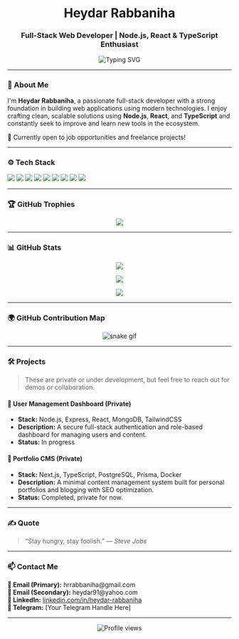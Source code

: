 <h1 align="center">Heydar Rabbaniha</h1>
<h3 align="center">Full-Stack Web Developer | Node.js, React & TypeScript Enthusiast</h3>

<p align="center">
  <img src="https://readme-typing-svg.herokuapp.com?font=Fira+Code&duration=3000&pause=1000&center=true&vCenter=true&width=435&lines=Full-stack+Web+Developer;Passionate+about+Modern+Web+Technologies;Always+Learning+and+Improving" alt="Typing SVG" />
</p>

---

### 👋 About Me

I'm **Heydar Rabbaniha**, a passionate full-stack developer with a strong foundation in building web applications using modern technologies. I enjoy crafting clean, scalable solutions using **Node.js**, **React**, and **TypeScript** and constantly seek to improve and learn new tools in the ecosystem.

🎯 Currently open to job opportunities and freelance projects!

---

### ⚙️ Tech Stack

<p align="left">
  <img src="https://img.shields.io/badge/Node.js-339933?style=for-the-badge&logo=node.js&logoColor=white" />
  <img src="https://img.shields.io/badge/Express-000000?style=for-the-badge&logo=express&logoColor=white" />
  <img src="https://img.shields.io/badge/React-20232a?style=for-the-badge&logo=react&logoColor=61dafb" />
  <img src="https://img.shields.io/badge/Next.js-000000?style=for-the-badge&logo=nextdotjs&logoColor=white" />
  <img src="https://img.shields.io/badge/TypeScript-007acc?style=for-the-badge&logo=typescript&logoColor=white" />
  <img src="https://img.shields.io/badge/TailwindCSS-38b2ac?style=for-the-badge&logo=tailwind-css&logoColor=white" />
  <img src="https://img.shields.io/badge/PostgreSQL-336791?style=for-the-badge&logo=postgresql&logoColor=white" />
  <img src="https://img.shields.io/badge/MongoDB-47A248?style=for-the-badge&logo=mongodb&logoColor=white" />
  <img src="https://img.shields.io/badge/Docker-2496ED?style=for-the-badge&logo=docker&logoColor=white" />
</p>

---

### 🏆 GitHub Trophies

<p align="center">
  <img src="https://github-profile-trophy.vercel.app/?username=rabbaniha&theme=radical&column=7&margin-w=10&margin-h=10&count_private=true" />
</p>

---

### 📊 GitHub Stats

<p align="center">
  <img src="https://github-readme-stats.vercel.app/api?username=rabbaniha&show_icons=true&theme=radical&count_private=true" />
</p>

<p align="center">
  <img src="https://github-readme-streak-stats.herokuapp.com/?user=rabbaniha&theme=radical&count_private=true" />
</p>

<p align="center">
  <img src="https://github-readme-stats.vercel.app/api/top-langs/?username=rabbaniha&layout=compact&theme=radical&count_private=true" />
</p>

---

### 🌍 GitHub Contribution Map

<p align="center">
  <img src="https://github.com/rabbaniha/rabbaniha/blob/output/github-contribution-grid-snake.svg" alt="snake gif" />
</p>

---

### 🛠️ Projects

> These are private or under development, but feel free to reach out for demos or collaboration.

#### 📁 User Management Dashboard (Private)
- **Stack:** Node.js, Express, React, MongoDB, TailwindCSS
- **Description:** A secure full-stack authentication and role-based dashboard for managing users and content.
- **Status:** In progress

#### 📁 Portfolio CMS (Private)
- **Stack:** Next.js, TypeScript, PostgreSQL, Prisma, Docker
- **Description:** A minimal content management system built for personal portfolios and blogging with SEO optimization.
- **Status:** Completed, private for now.

---

### ✍️ Quote

> “Stay hungry, stay foolish.” — *Steve Jobs*

---

### 📫 Contact Me

<p>
  <b>📧 Email (Primary):</b> hrrabbaniha@gmail.com  
  <br>
  <b>📧 Email (Secondary):</b> heydar91@yahoo.com  
  <br>
  <b>🔗 LinkedIn:</b> <a href="https://www.linkedin.com/in/heydar-rabbaniha-a23213282">linkedin.com/in/heydar-rabbaniha</a>
  <br>
  <b>💬 Telegram:</b> [Your Telegram Handle Here] <!-- Replace when ready -->
</p>

---

<p align="center">
  <img src="https://komarev.com/ghpvc/?username=rabbaniha&label=Profile%20views&color=0e75b6&style=flat" alt="Profile views" />
</p>
